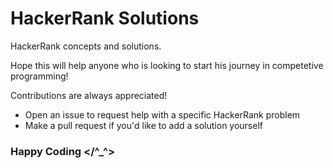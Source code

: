 # HackerRank Solutions
HackerRank concepts and solutions.

Hope this will help anyone who is looking to start his journey in competetive programming!

Contributions are always appreciated!
* Open an issue to request help with a specific HackerRank problem
* Make a pull request if you'd like to add a solution yourself

### Happy Coding </^_^>
